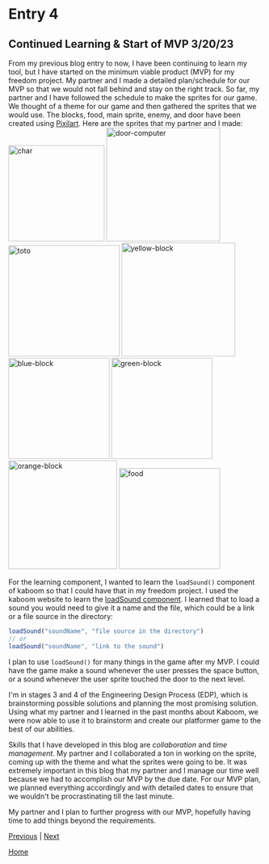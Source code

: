 # Entry 4
## Continued Learning & Start of MVP 3/20/23

  From my previous blog entry to now, I have been continuing to learn my tool, but I have started on the minimum viable product (MVP) for my freedom project. My partner and I made a detailed plan/schedule for our MVP so that we would not fall behind and stay on the right track. So far, my partner and I have followed the schedule to make the sprites for our game. We thought of a theme for our game and then gathered the sprites that we would use. The blocks, food, main sprite, enemy, and door have been created using [Pixilart](https://www.pixilart.com/). Here are the sprites that my partner and I made: <br>
<img width="190" alt="char" src="https://user-images.githubusercontent.com/91750491/233732662-561a88ca-c1e8-4f62-9c67-35357612c275.png">
<img width="225" alt="door-computer" src="https://user-images.githubusercontent.com/91750491/226227782-211c9429-13f1-48fc-8c8c-945312d3802c.png">
<img width="220" alt="toto" src="https://user-images.githubusercontent.com/91750491/233732369-cf02464c-2d33-4a50-9d34-68fbcdfb4782.png">
<img width="225" alt="yellow-block" src="https://user-images.githubusercontent.com/91750491/226228018-72df3af5-8ff8-449b-b60e-c34b78b743b7.png">
<img width="200" alt="blue-block" src="https://user-images.githubusercontent.com/91750491/226228100-53ca9a31-ad6a-44d1-a132-48279de571a2.png">
<img width="200" alt="green-block" src="https://user-images.githubusercontent.com/91750491/226228179-f9c36733-16e8-4fa9-95b0-e597de865f15.png">
<img width="215" alt="orange-block" src="https://user-images.githubusercontent.com/91750491/226228384-89a755cc-33af-4f67-95c6-5814a6b36299.png">
<img width="200" alt="food" src="https://user-images.githubusercontent.com/91750491/226228463-219abefd-ea77-45e1-80c6-06ab8604872c.png">

For the learning component, I wanted to learn the `loadSound()` component of kaboom so that I could have that in my freedom project. I used the kaboom website to learn the [loadSound component](https://kaboomjs.com/#loadSound). I learned that to load a sound you would need to give it a name and the file, which could be a link or a file source in the directory:
```js
loadSound("soundName", "file source in the directory")
// or
loadSound("soundName", "link to the sound")
```
I plan to use `loadSound()` for many things in the game after my MVP. I could have the game make a sound whenever the user presses the space button, or a sound whenever the user sprite touched the door to the next level.

I'm in stages 3 and 4 of the Engineering Design Process (EDP), which is brainstorming possible solutions and planning the most promising solution. Using what my partner and I learned in the past months about Kaboom, we were now able to use it to brainstorm and create our platformer game to the best of our abilities.

Skills that I have developed in this blog are *collaboration* and *time management*. My partner and I collaborated a ton in working on the sprite, coming up with the theme and what the sprites were going to be. It was extremely important in this blog that my partner and I manage our time well because we had to accomplish our MVP by the due date. For our MVP plan, we planned everything accordingly and with detailed dates to ensure that we wouldn't be procrastinating till the last minute.

My partner and I plan to further progress with our MVP, hopefully having time to add things beyond the requirements.

[Previous](entry03.md) | [Next](entry05.md)

[Home](../README.md)
